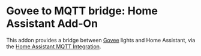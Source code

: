 # Govee to MQTT bridge: Home Assistant Add-On

This addon provides a bridge between [Govee](https://govee.com) lights and Home Assistant,
via the [Home Assistant MQTT Integration](https://www.home-assistant.io/integrations/mqtt/).

